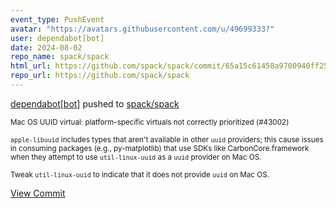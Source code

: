 ```yaml
---
event_type: PushEvent
avatar: "https://avatars.githubusercontent.com/u/49699333?"
user: dependabot[bot]
date: 2024-08-02
repo_name: spack/spack
html_url: https://github.com/spack/spack/commit/65a15c61458a9700940ff25210cfe2192856e4ac
repo_url: https://github.com/spack/spack
---
```


<a href='https://github.com/dependabot[bot]' target='_blank'>dependabot[bot]</a> pushed to <a href='https://github.com/spack/spack' target='_blank'>spack/spack</a>

<small>Mac OS UUID virtual: platform-specific virtuals not correctly prioritized (#43002)

`apple-libuuid` includes types that aren't available in other `uuid`
providers; this cause issues in consuming packages (e.g., py-matplotlib)
that use SDKs like CarbonCore.framework when they attempt to use
`util-linux-uuid` as a `uuid` provider on Mac OS.

Tweak `util-linux-uuid` to indicate that it does not provide `uuid`
on Mac OS.</small>

<a href='https://github.com/spack/spack/commit/65a15c61458a9700940ff25210cfe2192856e4ac' target='_blank'>View Commit</a>